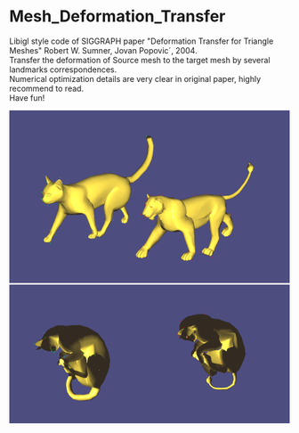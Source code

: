 # Mesh_Deformation_Transfer
Libigl style code of SIGGRAPH paper "Deformation Transfer for Triangle Meshes" Robert W. Sumner, Jovan Popovic´, 2004.  
Transfer the deformation of Source mesh to the target mesh by several landmarks correspondences.  
Numerical optimization details are very clear in original paper, highly recommend to read.  
Have fun!  

<img src="images/reference_poses.png" alt="Reference shape (source: cat, target: lion)" width="600"/>  
<img src="images/transferred_poses.png" alt="Deformation Results" width="600"/>
